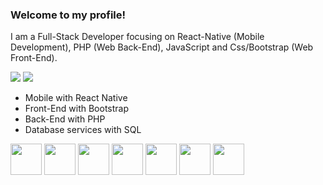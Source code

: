### Welcome to my profile!

I am a Full-Stack Developer focusing on React-Native (Mobile Development), PHP (Web Back-End), JavaScript and Css/Bootstrap (Web Front-End).

![](https://github-readme-stats.vercel.app/api?username=paulosvdd05&show_icons=true&theme=transparent)
![](https://github-readme-stats.vercel.app/api/top-langs/?username=paulosvdd05&layout=compact&theme=transparent)

  <ul>
      <li>Mobile with React Native</li>
      <li>Front-End with Bootstrap</li>
      <li>Back-End with PHP</li>
      <li>Database services with SQL</li>
  </ul>
  <div>
    <img height='50em' src="https://cdn.worldvectorlogo.com/logos/logo-javascript.svg">
    <img height='50em' src="https://cdn.worldvectorlogo.com/logos/react-native-1.svg">
    <img height='50em' src='https://cdn.worldvectorlogo.com/logos/php-1.svg'>
    <img height='50em' src="https://cdn.worldvectorlogo.com/logos/html-1.svg">
    <img height='50em' src='https://cdn.worldvectorlogo.com/logos/css-3.svg'>
    <img height='50em' src='https://cdn.worldvectorlogo.com/logos/bootstrap-5-1.svg'>
    <img height='50em' src='https://cdn.worldvectorlogo.com/logos/mysql-6.svg'>
    
  </div>


 
